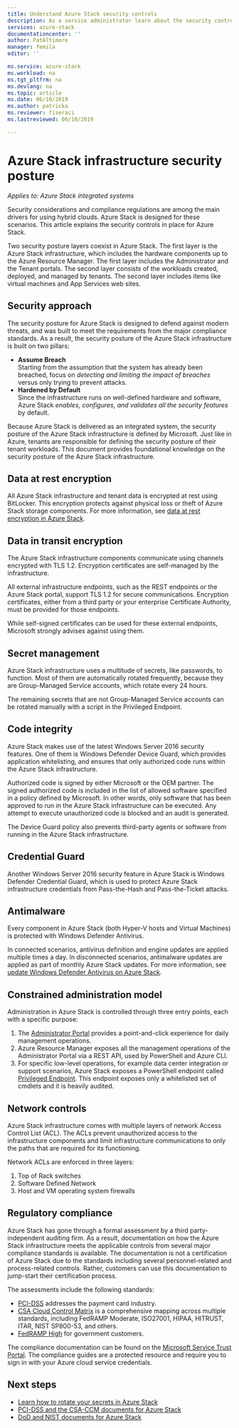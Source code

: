 ```yaml
---
title: Understand Azure Stack security controls
description: As a service administrator learn about the security controls applied to Azure Stack
services: azure-stack
documentationcenter: ''
author: PatAltimore
manager: femila
editor: ''

ms.service: azure-stack
ms.workload: na
ms.tgt_pltfrm: na
ms.devlang: na
ms.topic: article
ms.date: 06/10/2019
ms.author: patricka
ms.reviewer: fiseraci
ms.lastreviewed: 06/10/2019

---
```

# Azure Stack infrastructure security posture

*Applies to: Azure Stack integrated systems*

Security considerations and compliance regulations are among the main drivers for using hybrid clouds. Azure Stack is designed for these scenarios. This article explains the security controls in place for Azure Stack.

Two security posture layers coexist in Azure Stack. The first layer is the Azure Stack infrastructure, which includes the hardware components up to the Azure Resource Manager. The first layer includes the Administrator and the Tenant portals. The second layer consists of the workloads created, deployed, and managed by tenants. The second layer includes items like virtual machines and App Services web sites.

## Security approach

The security posture for Azure Stack is designed to defend against modern threats, and was built to meet the requirements from the major compliance standards. As a result, the security posture of the Azure Stack infrastructure is built on two pillars:

 - **Assume Breach**  
Starting from the assumption that the system has already been breached, focus on *detecting and limiting the impact of breaches* versus only trying to prevent attacks. 
 - **Hardened by Default**  
Since the infrastructure runs on well-defined hardware and software, Azure Stack *enables, configures, and validates all the security features* by default.

Because Azure Stack is delivered as an integrated system, the security posture of the Azure Stack infrastructure is defined by Microsoft. Just like in Azure, tenants are responsible for defining the security posture of their tenant workloads. This document provides foundational knowledge on the security posture of the Azure Stack infrastructure.

## Data at rest encryption
All Azure Stack infrastructure and tenant data is encrypted at rest using BitLocker. This encryption protects against physical loss or theft of Azure Stack storage components. For more information, see [data at rest encryption in Azure Stack](azure-stack-security-bitlocker.md).

## Data in transit encryption
The Azure Stack infrastructure components communicate using channels encrypted with TLS 1.2. Encryption certificates are self-managed by the infrastructure. 

All external infrastructure endpoints, such as the REST endpoints or the Azure Stack portal, support TLS 1.2 for secure communications. Encryption certificates, either from a third party or your enterprise Certificate Authority, must be provided for those endpoints. 

While self-signed certificates can be used for these external endpoints, Microsoft strongly advises against using them. 

## Secret management
Azure Stack infrastructure uses a multitude of secrets, like passwords, to function. Most of them are automatically rotated frequently, because they are Group-Managed Service accounts, which rotate every 24 hours.

The remaining secrets that are not Group-Managed Service accounts can be rotated manually with a script in the Privileged Endpoint.

## Code integrity
Azure Stack makes use of the latest Windows Server 2016 security features. One of them is Windows Defender Device Guard, which provides application whitelisting, and ensures that only authorized code runs within the Azure Stack infrastructure. 

Authorized code is signed by either Microsoft or the OEM partner. The signed authorized code is included in the list of allowed software specified in a policy defined by Microsoft. In other words, only software that has been approved to run in the Azure Stack infrastructure can be executed. Any attempt to execute unauthorized code is blocked and an audit is generated.

The Device Guard policy also prevents third-party agents or software from running in the Azure Stack infrastructure.

## Credential Guard
Another Windows Server 2016 security feature in Azure Stack is Windows Defender Credential Guard, which is used to protect Azure Stack infrastructure credentials from Pass-the-Hash and Pass-the-Ticket attacks.

## Antimalware
Every component in Azure Stack (both Hyper-V hosts and Virtual Machines) is protected with Windows Defender Antivirus.

In connected scenarios, antivirus definition and engine updates are applied multiple times a day. In disconnected scenarios, antimalware updates are applied as part of monthly Azure Stack updates. For more information, see [update Windows Defender Antivirus on Azure Stack](azure-stack-security-av.md).

## Constrained administration model
Administration in Azure Stack is controlled through three entry points, each with a specific purpose: 
1. The [Administrator Portal](azure-stack-manage-portals.md) provides a point-and-click experience for daily management operations.
2. Azure Resource Manager exposes all the management operations of the Administrator Portal via a REST API, used by PowerShell and Azure CLI. 
3. For specific low-level operations, for example data center integration or support scenarios, Azure Stack exposes a PowerShell endpoint called [Privileged Endpoint](azure-stack-privileged-endpoint.md). This endpoint exposes only a whitelisted set of cmdlets and it is heavily audited.

## Network controls
Azure Stack infrastructure comes with multiple layers of network Access Control List (ACL). The ACLs prevent unauthorized access to the infrastructure components and limit infrastructure communications to only the paths that are required for its functioning. 

Network ACLs are enforced in three layers:
1.  Top of Rack switches
2.  Software Defined Network
3.  Host and VM operating system firewalls

## Regulatory compliance

Azure Stack has gone through a formal assessment by a third party-independent auditing firm. As a result, documentation on how the Azure Stack infrastructure meets the applicable controls from several major compliance standards is available. The documentation is not a certification of Azure Stack due to the standards including several personnel-related and process-related controls. Rather, customers can use this documentation to jump-start their certification process.

The assessments include the following standards:

- [PCI-DSS](https://www.pcisecuritystandards.org/pci_security/) addresses the payment card industry.
- [CSA Cloud Control Matrix](https://cloudsecurityalliance.org/group/cloud-controls-matrix/#_overview) is a comprehensive mapping across multiple standards, including FedRAMP Moderate, ISO27001, HIPAA, HITRUST, ITAR, NIST SP800-53, and others.
- [FedRAMP High](https://www.fedramp.gov/fedramp-releases-high-baseline/) for government customers.

The compliance documentation can be found on the [Microsoft Service Trust Portal](https://servicetrust.microsoft.com/ViewPage/Blueprint). The compliance guides are a protected resource and require you to sign in with your Azure cloud service credentials.

## Next steps

- [Learn how to rotate your secrets in Azure Stack](azure-stack-rotate-secrets.md)
- [PCI-DSS and the CSA-CCM documents for Azure Stack](https://servicetrust.microsoft.com/ViewPage/TrustDocuments)
- [DoD and NIST documents for Azure Stack](https://servicetrust.microsoft.com/ViewPage/Blueprint)

